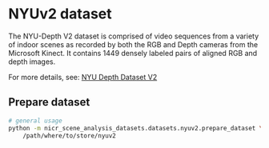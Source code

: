 # NYUv2 dataset

The NYU-Depth V2 dataset is comprised of video sequences from a variety of indoor scenes as recorded by both the RGB and Depth cameras from the Microsoft Kinect.
It contains 1449 densely labeled pairs of aligned RGB and depth images.

For more details, see: [NYU Depth Dataset V2](https://cs.nyu.edu/~silberman/datasets/nyu_depth_v2.html)

## Prepare dataset
```bash
# general usage
python -m nicr_scene_analysis_datasets.datasets.nyuv2.prepare_dataset \
    /path/where/to/store/nyuv2
```
